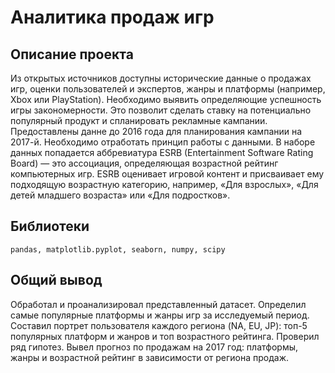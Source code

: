 # Аналитика продаж игр

## Описание проекта
Из открытых источников доступны исторические данные о продажах игр, оценки пользователей и экспертов, жанры и платформы (например, Xbox или PlayStation). Необходимо выявить определяющие успешность игры закономерности. Это позволит сделать ставку на потенциально популярный продукт и спланировать рекламные кампании. Предоставлены данне до 2016 года для планирования кампании на 2017-й. Необходимо отработать принцип работы с данными. В наборе данных попадается аббревиатура ESRB (Entertainment Software Rating Board) — это ассоциация, определяющая возрастной рейтинг компьютерных игр. ESRB оценивает игровой контент и присваивает ему подходящую возрастную категорию, например, «Для взрослых», «Для детей младшего возраста» или «Для подростков».

## Библиотеки
`pandas, matplotlib.pyplot, seaborn, numpy, scipy`

## Общий вывод
Обработал и проанализировал представленный датасет. Определил самые популярные платформы и жанры игр за исследуемый период. Составил портрет пользователя каждого региона (NA, EU, JP): топ-5 популярных платформ и жанров и топ возрастного рейтинга. Проверил ряд гипотез. Вывел прогноз по продажам на 2017 год: платформы, жанры и возрастной рейтинг в зависимости от региона продаж.
